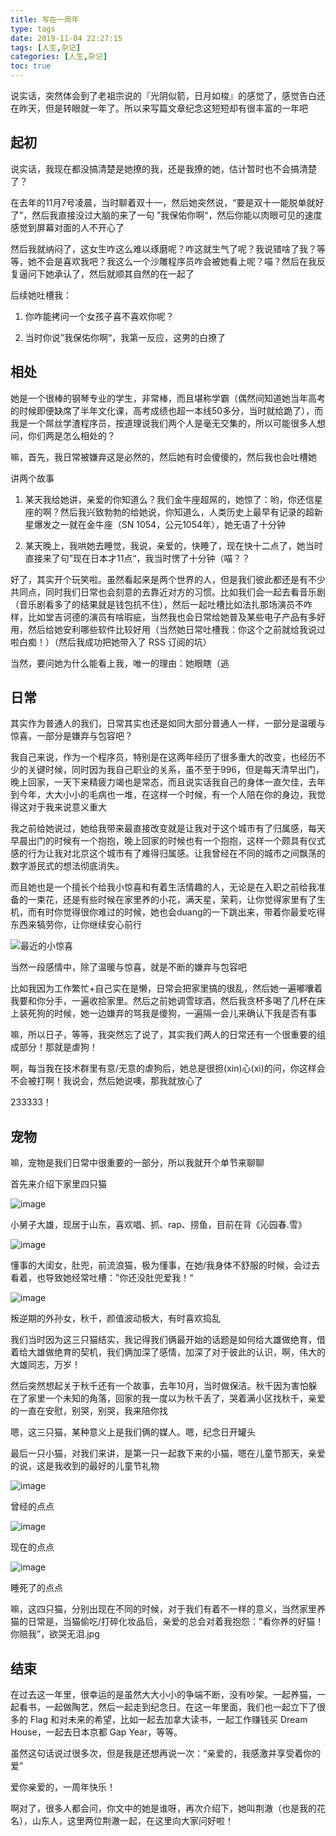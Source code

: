 ```yaml
---
title: 写在一周年
type: tags
date: 2019-11-04 22:27:15
tags: [人生,杂记]
categories: [人生,杂记]
toc: true
---
```


说实话，突然体会到了老祖宗说的『光阴似箭，日月如梭』的感觉了，感觉告白还在昨天，但是转眼就一年了。所以来写篇文章纪念这短短却有很丰富的一年吧

<!--more-->

## 起初

说实话，我现在都没搞清楚是她撩的我，还是我撩的她，估计暂时也不会搞清楚了？

在去年的11月7号凌晨，当时聊着双十一，然后她突然说，“要是双十一能脱单就好了”，然后我直接没过大脑的来了一句 ”我保佑你啊“，然后你能以肉眼可见的速度感觉到屏幕对面的人不开心了

然后我就纳闷了，这女生咋这么难以琢磨呢？咋这就生气了呢？我说错啥了我？等等，她不会是喜欢我吧？我这么一个沙雕程序员咋会被她看上呢？喵？然后在我反复逼问下她承认了，然后就顺其自然的在一起了

后续她吐槽我：

1. 你咋能拷问一个女孩子喜不喜欢你呢？

2. 当时你说”我保佑你啊“，我第一反应，这男的白撩了

## 相处

她是一个很棒的钢琴专业的学生，非常棒，而且堪称学霸（偶然间知道她当年高考的时候即便缺席了半年文化课，高考成绩也超一本线50多分，当时就给跪了），而我是一个屌丝学渣程序员，按道理说我们两个人是毫无交集的，所以可能很多人想问，你们两是怎么相处的？

嘛，首先，我日常被嫌弃这是必然的，然后她有时会傻傻的，然后我也会吐槽她

讲两个故事

1. 某天我给她讲，亲爱的你知道么？我们金牛座超屌的，她惊了：哟，你还信星座的啊？然后我兴致勃勃的给她说，你知道么，人类历史上最早有记录的超新星爆发之一就在金牛座（SN 1054，公元1054年），她无语了十分钟

2. 某天晚上，我哄她去睡觉，我说，亲爱的，快睡了，现在快十二点了，她当时直接来了句”现在日本才11点“，我当时愣了十分钟（喵？？

好了，其实开个玩笑啦。虽然看起来是两个世界的人，但是我们彼此都还是有不少共同点，同时我们日常也会刻意的去靠近对方的习惯。比如我们会一起去看音乐剧（音乐剧看多了的结果就是钱包抗不住），然后一起吐槽比如法扎那场演员不咋样，比如堂吉诃德的演员有啥瑕疵，当然我也会日常给她普及某些电子产品有多好用，然后给她安利哪些软件比较好用（当然她日常吐槽我：你这个之前就给我说过啦白痴！）（然后我成功把她带入了 RSS 订阅的坑）

当然，要问她为什么能看上我，唯一的理由：她眼瞎（逃

## 日常

其实作为普通人的我们，日常其实也还是如同大部分普通人一样，一部分是温暖与惊喜，一部分是嫌弃与包容吧？

我自己来说，作为一个程序员，特别是在这两年经历了很多重大的改变，也经历不少的关键时候，同时因为我自己职业的关系，虽不至于996，但是每天清早出门，晚上回家，一天下来精疲力竭也是常态，而且说实话我自己的身体一直欠佳，去年到今年，大大小小的毛病也一堆，在这样一个时候，有一个人陪在你的身边，我觉得这对于我来说意义重大

我之前给她说过，她给我带来最直接改变就是让我对于这个城市有了归属感，每天早晨出门的时候有一个抱抱，晚上回家的时候也有一个抱抱，这样一个颇具有仪式感的行为让我对北京这个城市有了难得归属感。让我曾经在不同的城市之间飘荡的数字游民式的想法彻底消失。

而且她也是一个擅长个给我小惊喜和有着生活情趣的人，无论是在入职之前给我准备的一束花，还是有些时候在家里养的小花，满天星，茉莉，让你觉得家里有了生机，而有时你觉得很你难过的时候，她也会duang的一下跳出来，带着你最爱吃得东西来犒劳你，让你继续安心前行

![最近的小惊喜](https://user-images.githubusercontent.com/7054676/68135636-f55c8200-ff5e-11e9-90ed-3520f89072ea.png)

当然一段感情中，除了温暖与惊喜，就是不断的嫌弃与包容吧

比如我因为工作繁忙+自己实在是懒，日常会把家里搞的很乱，然后她一遍嘟囔着我要和你分手，一遍收拾家里。然后之前她调雪球酒，然后我贪杯多喝了几杯在床上装死狗的时候，她一边嫌弃的骂我是傻狗，一遍隔一会儿来确认下我是否有事

嘛，所以日子，等等，我突然忘了说了，其实我们两人的日常还有一个很重要的组成部分！那就是虐狗！

啊，每当我在技术群里有意/无意的虐狗后，她总是很担(xin)心(xi)的问，你这样会不会被打啊！我说会，然后她说噢，那我就放心了

233333！

## 宠物

嘛，宠物是我们日常中很重要的一部分，所以我就开个单节来聊聊

首先来介绍下家里四只猫

![image](https://user-images.githubusercontent.com/7054676/68136813-d8c14980-ff60-11e9-81fc-318acbf457f1.png)

小舅子大雄，现居于山东，喜欢唱、抓、rap、捞鱼，目前在背《沁园春.雪》

![image](https://user-images.githubusercontent.com/7054676/68136952-0efec900-ff61-11e9-8a37-971d68d996e9.png)

懂事的大闺女，肚兜，前流浪猫，极为懂事，在她/我身体不舒服的时候，会过去看着，也导致她经常吐槽：”你还没肚兜爱我！“

![image](https://user-images.githubusercontent.com/7054676/68137070-4cfbed00-ff61-11e9-945c-6290f84659ba.png)

叛逆期的外孙女，秋千，颜值波动极大，有时喜欢捣乱

我们当时因为这三只猫结实，我记得我们俩最开始的话题是如何给大雄做绝育，借着给大雄做绝育的契机，我们俩加深了感情，加深了对于彼此的认识，啊，伟大的大雄同志，万岁！

然后突然想起关于秋千还有一个故事，去年10月，当时做保洁。秋千因为害怕躲在了家里一个未知的角落，回家的我一度以为秋千丢了，哭着满小区找秋千，亲爱的一直在安慰，别哭，别哭，我来陪你找

嗯，这三只猫，某种意义上是我们俩的媒人。嗯，纪念日开罐头

最后一只小猫，对我们来讲，是第一只一起救下来的小猫，嗯在儿童节那天，亲爱的说，这是我收到的最好的儿童节礼物

![image](https://user-images.githubusercontent.com/7054676/68137661-50dc3f00-ff62-11e9-9723-b9b00310fd3b.png)

曾经的点点

![image](https://user-images.githubusercontent.com/7054676/68137739-710bfe00-ff62-11e9-8ca8-8ac6b5a218f0.png)

现在的点点

![image](https://user-images.githubusercontent.com/7054676/68137823-8f71f980-ff62-11e9-8a5a-da6c6cf9c1df.png)

睡死了的点点

嘛，这四只猫，分别出现在不同的时候，对于我们有着不一样的意义，当然家里养猫的日常是，当猫偷吃/打碎化妆品后，亲爱的总会对着我抱怨：”看你养的好猫！你赔我”，欲哭无泪.jpg

## 结束

在过去这一年里，很幸运的是虽然大大小小的争端不断，没有吵架。一起养猫，一起看书，一起做陶艺，然后一起走到纪念日。在这一年里面，我们也一起立下了很多的 Flag 和对未来的希望，比如一起去加拿大读书，一起工作赚钱买 Dream House，一起去日本京都 Gap Year，等等。

虽然这句话说过很多次，但是我是还想再说一次：“亲爱的，我感激并享受着你的爱”

爱你亲爱的，一周年快乐！

啊对了，很多人都会问，你文中的她是谁呀，再次介绍下，她叫荆澈（也是我的花名），山东人，这里两位荆澈一起，在这里向大家问好啦！

